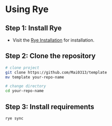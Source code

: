 # Using Rye

## Step 1: Install Rye

- Visit the [Rye Installation](https://rye.astral.sh/guide/installation/) for installation.

## Step 2: Clone the repository

```bash
# clone project
git clone https://github.com/Mai0313/template
mv template your-repo-name

# change directory
cd your-repo-name
```

## Step 3: Install requirements

```bash
rye sync
```
